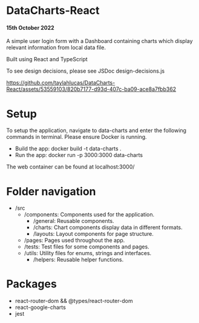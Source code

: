 # DataCharts-React

#### 15th October 2022

A simple user login form with a Dashboard containing charts which display relevant information from local data file.

Built using React and TypeScript

To see design decisions, please see JSDoc design-decisions.js

https://github.com/taylahlucas/DataCharts-React/assets/53559103/820b7177-d93d-407c-ba09-ace8a7fbb362

# Setup
To setup the application, navigate to data-charts and enter the following commands in terminal.
Please ensure Docker is running.

  - Build the app: docker build -t data-charts .
  - Run the app: docker run -p 3000:3000 data-charts

The web container can be found at localhost:3000/

# Folder navigation

- /src
  - /components: Components used for the application.
    - /general: Reusable components.
    - /charts: Chart components display data in different formats.
    - /layouts: Layout components for page structure.
  - /pages: Pages used throughout the app.
  - /tests: Test files for some components and pages.
  - /utils: Utility files for enums, strings and interfaces.
    - /helpers: Reusable helper functions.

# Packages

- react-router-dom && @types/react-router-dom
- react-google-charts
- jest
